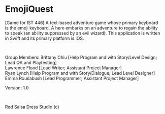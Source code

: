 # EmojiQuest
[Game for IST 446] A text-based adventure game whose primary keyboard is the emoji keyboard. A hero embarks on an adventure to regain the ability to speak (an ability suppressed by an evil wizard). This application is written in Swift and its primary platform is iOS.

<br> 

Group Members:
Brittany Chiu  [Help Program and with Story/Level Design; Lead QA and Playtesting] <br>
Lawrence Flood [Lead Writer; Assistant Project Manager] <br>
Ryan Lynch     [Help Program and with Story/Dialogue; Lead Level Designer] <br>
Emma Roudabush [Lead Programmer; Assistant Project Manager] <br>

Version: 1.0

<br>

Red Salsa Dress Studio (c) 
